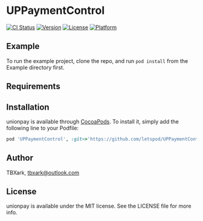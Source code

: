 # UPPaymentControl

[![CI Status](https://img.shields.io/travis/TBXark/unionpay.svg?style=flat)](https://travis-ci.org/TBXark/unionpay)
[![Version](https://img.shields.io/cocoapods/v/unionpay.svg?style=flat)](https://cocoapods.org/pods/unionpay)
[![License](https://img.shields.io/cocoapods/l/unionpay.svg?style=flat)](https://cocoapods.org/pods/unionpay)
[![Platform](https://img.shields.io/cocoapods/p/unionpay.svg?style=flat)](https://cocoapods.org/pods/unionpay)

## Example

To run the example project, clone the repo, and run `pod install` from the Example directory first.

## Requirements

## Installation

unionpay is available through [CocoaPods](https://cocoapods.org). To install
it, simply add the following line to your Podfile:

```ruby
pod 'UPPaymentControl', :git=>'https://github.com/letspod/UPPaymentControl.git'
```

## Author

TBXark, tbxark@outlook.com

## License

unionpay is available under the MIT license. See the LICENSE file for more info.
